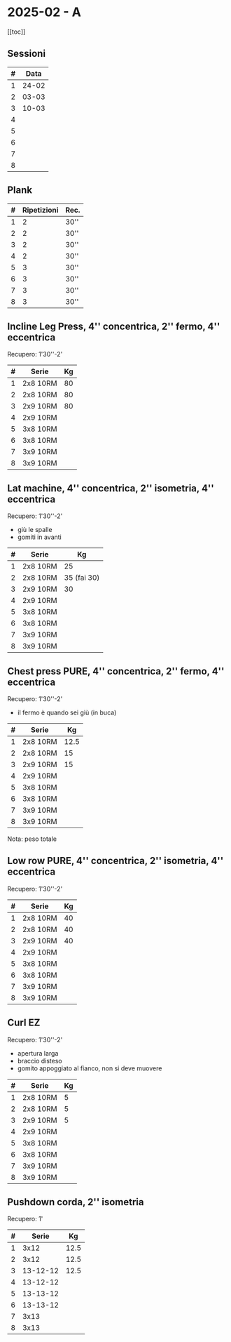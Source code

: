 # 2025-02 - A

[[toc]]

## Sessioni

| #   | Data  |
| --- | ----- |
| 1   | 24-02 |
| 2   | 03-03 |
| 3   | 10-03 |
| 4   |       |
| 5   |       |
| 6   |       |
| 7   |       |
| 8   |       |

## Plank

| #   | Ripetizioni | Rec. |
| --- | ----------- | ---- |
| 1   | 2           | 30'' |
| 2   | 2           | 30'' |
| 3   | 2           | 30'' |
| 4   | 2           | 30'' |
| 5   | 3           | 30'' |
| 6   | 3           | 30'' |
| 7   | 3           | 30'' |
| 8   | 3           | 30'' |

## Incline Leg Press, 4'' concentrica, 2'' fermo, 4'' eccentrica

Recupero: 1'30''-2'

| #   | Serie    | Kg  |
| --- | -------- | --- |
| 1   | 2x8 10RM | 80  |
| 2   | 2x8 10RM | 80  |
| 3   | 2x9 10RM | 80  |
| 4   | 2x9 10RM |     |
| 5   | 3x8 10RM |     |
| 6   | 3x8 10RM |     |
| 7   | 3x9 10RM |     |
| 8   | 3x9 10RM |     |

## Lat machine, 4'' concentrica, 2'' isometria, 4'' eccentrica

Recupero: 1'30''-2'

- giù le spalle
- gomiti in avanti

| #   | Serie    | Kg  |
| --- | -------- | --- |
| 1   | 2x8 10RM | 25  |
| 2   | 2x8 10RM | 35 (fai 30) |
| 3   | 2x9 10RM | 30  |
| 4   | 2x9 10RM |     |
| 5   | 3x8 10RM |     |
| 6   | 3x8 10RM |     |
| 7   | 3x9 10RM |     |
| 8   | 3x9 10RM |     |

## Chest press PURE, 4'' concentrica, 2'' fermo, 4'' eccentrica

Recupero: 1'30''-2'

- il fermo è quando sei giù (in buca)

| #   | Serie    | Kg   |
| --- | -------- | ---- |
| 1   | 2x8 10RM | 12.5 |
| 2   | 2x8 10RM | 15   |
| 3   | 2x9 10RM | 15   |
| 4   | 2x9 10RM |      |
| 5   | 3x8 10RM |      |
| 6   | 3x8 10RM |      |
| 7   | 3x9 10RM |      |
| 8   | 3x9 10RM |      |

Nota: peso totale

## Low row PURE, 4'' concentrica, 2'' isometria, 4'' eccentrica

Recupero: 1'30''-2'

| #   | Serie    | Kg  |
| --- | -------- | --- |
| 1   | 2x8 10RM | 40  |
| 2   | 2x8 10RM | 40  |
| 3   | 2x9 10RM | 40  |
| 4   | 2x9 10RM |     |
| 5   | 3x8 10RM |     |
| 6   | 3x8 10RM |     |
| 7   | 3x9 10RM |     |
| 8   | 3x9 10RM |     |

## Curl EZ

Recupero: 1'30''-2'

- apertura larga
- braccio disteso
- gomito appoggiato al fianco, non si deve muovere

| #   | Serie    | Kg  |
| --- | -------- | --- |
| 1   | 2x8 10RM | 5   |
| 2   | 2x8 10RM | 5   |
| 3   | 2x9 10RM | 5   |
| 4   | 2x9 10RM |     |
| 5   | 3x8 10RM |     |
| 6   | 3x8 10RM |     |
| 7   | 3x9 10RM |     |
| 8   | 3x9 10RM |     |

## Pushdown corda, 2'' isometria

Recupero: 1'

| #   | Serie    | Kg   |
| --- | -------- | ---- |
| 1   | 3x12     | 12.5 |
| 2   | 3x12     | 12.5 |
| 3   | 13-12-12 | 12.5 |
| 4   | 13-12-12 |      |
| 5   | 13-13-12 |      |
| 6   | 13-13-12 |      |
| 7   | 3x13     |      |
| 8   | 3x13     |      |
